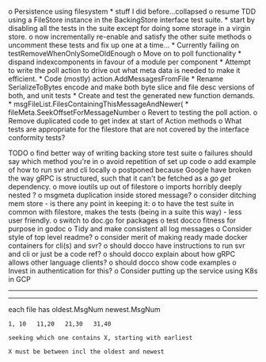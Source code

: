 o  Persistence using filesystem
    *  stuff I did before...collapsed
    o  resume TDD using a FileStore instance in the BackingStore interface 
       test suite.
        *  start by disabling all the tests in the suite except for
           doing some storage in a virgin store.
        o  now incrementally re-enable and satisfy the other suite methods
            o  uncomment these tests and fix up one at a time...
                *  Currently failing on testRemoveWhenOnlySomeOldEnough
                o  Move on to poll functionality
                    *  dispand indexcomponents in favour of a module per
                       component
                *  Attempt to write the poll action to drive out what meta
                   data is needed to make it efficient.
                    *  Code (mostly) action.AddMessagesFromFile
                    *  Rename SerializeToBytes encode and make both byte slice
                       and file desc versions of both, and unit tests
                    *  Create and test the generated new function demands.
                        *  msgFileList.FilesContainingThisMessageAndNewer(
                        *  fileMeta.SeekOffsetForMessageNumber
                    o  Revert to testing the poll action.
        o  Remove duplicated code to get index at start of Action 
           methods
    o  What tests are appropriate for the filestore that are not covered by
       the interface conformity tests?


TODO
o  find better way of writing backing store test suite
    o  failures should say which method you're in
    o  avoid repetition of set up code
o  add example of how to run svr and cli locally
    o  postponed because Google have broken the way gRPC is structured, such
       that it can't be fetched as a *go get* dependency.
o  move ioutils up out of filestore
o  imports horribly deeply nested ?
o  msgmeta duplication inside stored message?
o  consider ditching mem store - is there any point in keeping it:
    o  to have the test suite in common with filestore, makes the tests
       (being in a suite this way) - less user friendly.
o  switch to doc.go for packages
o  test docco fitness for purpose in godoc
o  Tidy and make consistent all log messages
o  Consider style of top level readme?
    o  consider merit of making ready made docker containers for cli(s) and svr?
    o  should docco have instructions to run svr and cli or just be a code ref?
    o  should docco explain about how gRPC allows other language clients?
    o  should docco show code examples
o  Invest in authentication for this?
o  Consider putting up the service using K8s in GCP

----------------------------------------------------------------
----------------------------------------------------------------
each file has
    oldest.MsgNum
    newest.MsgNum

    1, 10   11,20   21,30   31,40

    seeking which one contains X, starting with earliest

    X must be between incl the oldest and newest



